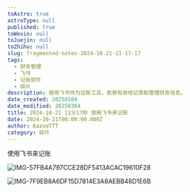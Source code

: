 ```yaml
---
toAstro: true
astroType: null
published: true
toWexin: null
toJuejin: null
toZhihu: null
slug: fragmented-notes-2024-10-21-11-17-17
tags:
  - 财务管理
  - 飞书
  - 记账软件
  - 碎片
description: 使用飞书作为记账工具，能够有效地记录和管理财务信息。
date_created: 20250104
date_modified: 20250304
title: 2024-10-21 11分17秒 使用飞书来记账
date: 2024-10-21T00:00:00.000Z
author: KazooTTT
category: 碎片
---
```


使用飞书来记账

![IMG-57FB4A797CCE28DF5413ACAC19610F28](</mdImages/IMG-57FB4A797CCE28DF5413ACAC19610F28.png>)

![IMG-7F9EB8A6DF15D7814E3A8AEBB48D1E6B](</mdImages/IMG-7F9EB8A6DF15D7814E3A8AEBB48D1E6B.png>)
